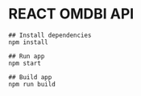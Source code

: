 # REACT OMDBI API
```
## Install dependencies
npm install
```
```
## Run app
npm start
```
```
## Build app
npm run build
```
